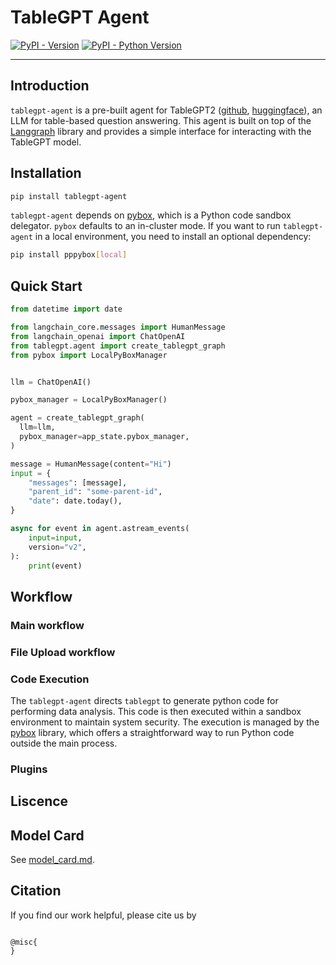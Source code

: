 # TableGPT Agent

[![PyPI - Version](https://img.shields.io/pypi/v/tablegpt-agent.svg)](https://pypi.org/project/tablegpt-agent)
[![PyPI - Python Version](https://img.shields.io/pypi/pyversions/tablegpt-agent.svg)](https://pypi.org/project/tablegpt-agent)

-----

## Introduction

`tablegpt-agent` is a pre-built agent for TableGPT2 ([github](https://github.com/tablegpt/tablegpt), [huggingface](https://huggingface.co/tablegpt/tablegpt)), an LLM for table-based question answering. This agent is built on top of the [Langgraph](https://github.com/langchain-ai/langgraph) library and provides a simple interface for interacting with the TableGPT model.

## Installation

```sh
pip install tablegpt-agent
```

`tablegpt-agent` depends on [pybox](https://github.com/edwardzjl/pybox), which is a Python code sandbox delegator. `pybox` defaults to an in-cluster mode. If you want to run `tablegpt-agent` in a local environment, you need to install an optional dependency:

```sh
pip install pppybox[local]
```

## Quick Start

```python
from datetime import date

from langchain_core.messages import HumanMessage
from langchain_openai import ChatOpenAI
from tablegpt.agent import create_tablegpt_graph
from pybox import LocalPyBoxManager


llm = ChatOpenAI()

pybox_manager = LocalPyBoxManager()

agent = create_tablegpt_graph(
  llm=llm,
  pybox_manager=app_state.pybox_manager,
)

message = HumanMessage(content="Hi")
input = {
    "messages": [message],
    "parent_id": "some-parent-id",
    "date": date.today(),
}

async for event in agent.astream_events(
    input=input,
    version="v2",
):
    print(event)
```

<!-- API reference -->

## Workflow

### Main workflow

### File Upload workflow

### Code Execution

The `tablegpt-agent` directs `tablegpt` to generate python code for performing data analysis. This code is then executed within a sandbox environment to maintain system security. The execution is managed by the [pybox](https://github.com/edwardzjl/pybox) library, which offers a straightforward way to run Python code outside the main process.

### Plugins

  <!-- vlm -->
  <!-- guard chain -->
  <!-- RAG -->
  <!-- normalization chain -->

## Liscence

## Model Card
See [model_card.md](https://huggingface.co/tablegpt/tablegpt).

## Citation

If you find our work helpful, please cite us by

```

@misc{
}

```